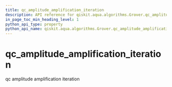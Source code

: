 ```yaml
---
title: qc_amplitude_amplification_iteration
description: API reference for qiskit.aqua.algorithms.Grover.qc_amplitude_amplification_iteration
in_page_toc_min_heading_level: 1
python_api_type: property
python_api_name: qiskit.aqua.algorithms.Grover.qc_amplitude_amplification_iteration
---
```


# qc\_amplitude\_amplification\_iteration

qc amplitude amplification iteration

